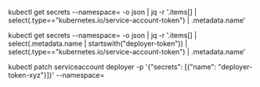 kubectl get secrets --namespace=<NAMESPACE> -o json | jq -r '.items[] | select(.type=="kubernetes.io/service-account-token") | .metadata.name'

kubectl get secrets --namespace=<NAMESPACE> -o json | jq -r '.items[] | select(.metadata.name | startswith("deployer-token")) | select(.type=="kubernetes.io/service-account-token") | .metadata.name'

kubectl patch serviceaccount deployer -p '{"secrets": [{"name": "deployer-token-xyz"}]}' --namespace=<NAMESPACE>
